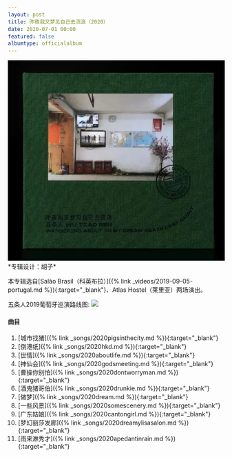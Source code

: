 ```yaml
---
layout: post
title: 昨夜我又梦见自己去流浪（2020）
date: 2020-07-01 00:00
featured: false
albumtype: officialalbum
---
```

<img src="/assets/imgs/wandering2020.webp">
*专辑设计：胡子*

本专辑选自[Salão Brasil（科英布拉）]({% link _videos/2019-09-05-portugal.md %}){:target="_blank"}、Atlas Hostel（莱里亚）两场演出。

五条人2019葡萄牙巡演路线图:
![](https://inews.gtimg.com/newsapp_bt/0/11625732474/1000)

#### 曲目

1. [城市找猪]({% link _songs/2020pigsinthecity.md %}){:target="_blank"}
2. [倒港纸]({% link _songs/2020hkd.md %}){:target="_blank"}
3. [世情]({% link _songs/2020aboutlife.md %}){:target="_blank"}
4. [神仙会]({% link _songs/2020godsmeeting.md %}){:target="_blank"}
5. [曹操你别怕]({% link _songs/2020dontworryman.md %}){:target="_blank"}
6. [酒鬼猪哥伯]({% link _songs/2020drunkie.md %}){:target="_blank"}
7. [做梦]({% link _songs/2020dream.md %}){:target="_blank"}
8. [一些风景]({% link _songs/2020somescenery.md %}){:target="_blank"}
9. [广东姑娘]({% link _songs/2020cantongirl.md %}){:target="_blank"}
10. [梦幻丽莎发廊]({% link _songs/2020dreamylisasalon.md %}){:target="_blank"}
11. [雨来淋秀才]({% link _songs/2020apedantinrain.md %}){:target="_blank"}
